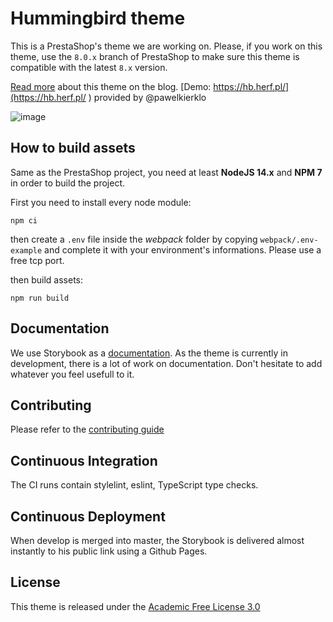 # Hummingbird theme

This is a PrestaShop's theme we are working on. Please, if you work on this theme, use the `8.0.x` branch of PrestaShop to make sure this theme is compatible with the latest `8.x` version.

[Read more](https://build.prestashop.com/news/new-theme-announce/) about this theme on the blog.
[Demo: https://hb.herf.pl/](https://hb.herf.pl/
) provided by @pawelkierklo 

![image](https://user-images.githubusercontent.com/16455155/199937084-3d2eab3f-dc3e-488f-8b87-e8d4565219b3.png)


## How to build assets

Same as the PrestaShop project, you need at least **NodeJS 14.x** and **NPM 7** in order to build the project.

First you need to install every node module:

`npm ci`

then create a `.env` file inside the *webpack* folder by copying `webpack/.env-example` and complete it with your environment's informations. Please use a free tcp port.

then build assets:

`npm run build`

## Documentation

We use Storybook as a [documentation](https://build.prestashop.com/hummingbird/). As the theme is currently in development, there is a lot of work on documentation. Don't hesitate to add whatever you feel usefull to it.

## Contributing

Please refer to the [contributing guide](https://github.com/PrestaShop/hummingbird/blob/develop/CONTRIBUTING.md)

## Continuous Integration

The CI runs contain stylelint, eslint, TypeScript type checks.

## Continuous Deployment

When develop is merged into master, the Storybook is delivered almost instantly to his public link using a Github Pages.

## License

This theme is released under the [Academic Free License 3.0][AFL-3.0]

[AFL-3.0]: https://opensource.org/licenses/AFL-3.0

